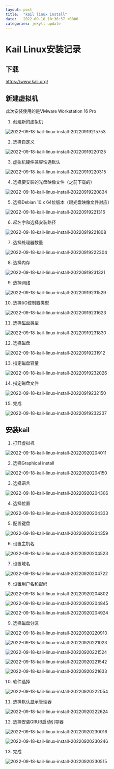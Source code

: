 ```yaml
---
layout: post
title:  "kail linux install"
date:   2022-09-18 18:36:57 +0800
categories: jekyll update
---
```


# Kail Linux安装记录

## 下载

https://www.kali.org/

## 新建虚拟机

此次安装使用的是VMware Workstation 16 Pro 

1. 创建新的虚拟机 

![2022-09-18-kail-linux-install-20220919215753](https://raw.githubusercontent.com/LoststarsJL/MyImage/main/markdown-image/2022-09-18-kail-linux-install-20220919215753.png)

2. 选择自定义

![2022-09-18-kail-linux-install-20220919220125](https://raw.githubusercontent.com/LoststarsJL/MyImage/main/markdown-image/2022-09-18-kail-linux-install-20220919220125.png)

3. 虚拟机硬件兼容性选默认

![2022-09-18-kail-linux-install-20220919220315](https://raw.githubusercontent.com/LoststarsJL/MyImage/main/markdown-image/2022-09-18-kail-linux-install-20220919220315.png)

4. 选择要安装的光盘映像文件（之前下载的）

![2022-09-18-kail-linux-install-20220919220834](https://raw.githubusercontent.com/LoststarsJL/MyImage/main/markdown-image/2022-09-18-kail-linux-install-20220919220834.png)

5. 选择Debian 10.x 64位版本（跟光盘映像文件对应）

![2022-09-18-kail-linux-install-20220919221316](https://raw.githubusercontent.com/LoststarsJL/MyImage/main/markdown-image/2022-09-18-kail-linux-install-20220919221316.png)

6. 起名字和选择安装路径

![2022-09-18-kail-linux-install-20220919221808](https://raw.githubusercontent.com/LoststarsJL/MyImage/main/markdown-image/2022-09-18-kail-linux-install-20220919221808.png)

7. 选择处理器数量

![2022-09-18-kail-linux-install-20220919222304](https://raw.githubusercontent.com/LoststarsJL/MyImage/main/markdown-image/2022-09-18-kail-linux-install-20220919222304.png)

8. 选择内存

![2022-09-18-kail-linux-install-20220919231321](https://raw.githubusercontent.com/LoststarsJL/MyImage/main/markdown-image/2022-09-18-kail-linux-install-20220919231321.png)

9. 选择网络

![2022-09-18-kail-linux-install-20220919231529](https://raw.githubusercontent.com/LoststarsJL/MyImage/main/markdown-image/2022-09-18-kail-linux-install-20220919231529.png)

10. 选择I/O控制器类型

![2022-09-18-kail-linux-install-20220919231623](https://raw.githubusercontent.com/LoststarsJL/MyImage/main/markdown-image/2022-09-18-kail-linux-install-20220919231623.png)

11. 选择磁盘类型

![2022-09-18-kail-linux-install-20220919231830](https://raw.githubusercontent.com/LoststarsJL/MyImage/main/markdown-image/2022-09-18-kail-linux-install-20220919231830.png)

12. 选择磁盘

![2022-09-18-kail-linux-install-20220919231912](https://raw.githubusercontent.com/LoststarsJL/MyImage/main/markdown-image/2022-09-18-kail-linux-install-20220919231912.png)

13. 指定磁盘容量

![2022-09-18-kail-linux-install-20220919232026](https://raw.githubusercontent.com/LoststarsJL/MyImage/main/markdown-image/2022-09-18-kail-linux-install-20220919232026.png)

14. 指定磁盘文件

![2022-09-18-kail-linux-install-20220919232150](https://raw.githubusercontent.com/LoststarsJL/MyImage/main/markdown-image/2022-09-18-kail-linux-install-20220919232150.png)

15. 完成

![2022-09-18-kail-linux-install-20220919232237](https://raw.githubusercontent.com/LoststarsJL/MyImage/main/markdown-image/2022-09-18-kail-linux-install-20220919232237.png)

## 安装kail

1. 打开虚拟机

![2022-09-18-kail-linux-install-20220920204011](https://raw.githubusercontent.com/LoststarsJL/MyImage/main/markdown-image/2022-09-18-kail-linux-install-20220920204011.png)

2. 选择Graphical install

![2022-09-18-kail-linux-install-20220920204150](https://raw.githubusercontent.com/LoststarsJL/MyImage/main/markdown-image/2022-09-18-kail-linux-install-20220920204150.png)

3. 选择语言

![2022-09-18-kail-linux-install-20220920204306](https://raw.githubusercontent.com/LoststarsJL/MyImage/main/markdown-image/2022-09-18-kail-linux-install-20220920204306.png)

4. 选择位置

![2022-09-18-kail-linux-install-20220920204333](https://raw.githubusercontent.com/LoststarsJL/MyImage/main/markdown-image/2022-09-18-kail-linux-install-20220920204333.png)

5. 配置键盘

![2022-09-18-kail-linux-install-20220920204359](https://raw.githubusercontent.com/LoststarsJL/MyImage/main/markdown-image/2022-09-18-kail-linux-install-20220920204359.png)

6. 设置主机名

![2022-09-18-kail-linux-install-20220920204523](https://raw.githubusercontent.com/LoststarsJL/MyImage/main/markdown-image/2022-09-18-kail-linux-install-20220920204523.png)

7. 设置域名

![2022-09-18-kail-linux-install-20220920204722](https://raw.githubusercontent.com/LoststarsJL/MyImage/main/markdown-image/2022-09-18-kail-linux-install-20220920204722.png)

8. 设置用户名和密码

![2022-09-18-kail-linux-install-20220920204802](https://raw.githubusercontent.com/LoststarsJL/MyImage/main/markdown-image/2022-09-18-kail-linux-install-20220920204802.png)

![2022-09-18-kail-linux-install-20220920204845](https://raw.githubusercontent.com/LoststarsJL/MyImage/main/markdown-image/2022-09-18-kail-linux-install-20220920204845.png)

![2022-09-18-kail-linux-install-20220920204924](https://raw.githubusercontent.com/LoststarsJL/MyImage/main/markdown-image/2022-09-18-kail-linux-install-20220920204924.png)

9. 选择磁盘分区

![2022-09-18-kail-linux-install-20220920220910](https://raw.githubusercontent.com/LoststarsJL/MyImage/main/markdown-image/2022-09-18-kail-linux-install-20220920220910.png)

![2022-09-18-kail-linux-install-20220920221023](https://raw.githubusercontent.com/LoststarsJL/MyImage/main/markdown-image/2022-09-18-kail-linux-install-20220920221023.png)

![2022-09-18-kail-linux-install-20220920221524](https://raw.githubusercontent.com/LoststarsJL/MyImage/main/markdown-image/2022-09-18-kail-linux-install-20220920221524.png)

![2022-09-18-kail-linux-install-20220920221542](https://raw.githubusercontent.com/LoststarsJL/MyImage/main/markdown-image/2022-09-18-kail-linux-install-20220920221542.png)

![2022-09-18-kail-linux-install-20220920221633](https://raw.githubusercontent.com/LoststarsJL/MyImage/main/markdown-image/2022-09-18-kail-linux-install-20220920221633.png)

10. 软件选择

![2022-09-18-kail-linux-install-20220920222054](https://raw.githubusercontent.com/LoststarsJL/MyImage/main/markdown-image/2022-09-18-kail-linux-install-20220920222054.png)

11. 选择默认显示管理器

![2022-09-18-kail-linux-install-20220920222624](https://raw.githubusercontent.com/LoststarsJL/MyImage/main/markdown-image/2022-09-18-kail-linux-install-20220920222624.png)

12. 选择安装GRUB启动引导器

![2022-09-18-kail-linux-install-20220920230016](https://raw.githubusercontent.com/LoststarsJL/MyImage/main/markdown-image/2022-09-18-kail-linux-install-20220920230016.png)

![2022-09-18-kail-linux-install-20220920230246](https://raw.githubusercontent.com/LoststarsJL/MyImage/main/markdown-image/2022-09-18-kail-linux-install-20220920230246.png)

13. 完成

![2022-09-18-kail-linux-install-20220920230515](https://raw.githubusercontent.com/LoststarsJL/MyImage/main/markdown-image/2022-09-18-kail-linux-install-20220920230515.png)